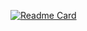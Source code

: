 [![Readme Card](https://github-readme-stats.vercel.app/api/pin/?username=alfinkresna&repo=validasi-email&theme=tokyonight)](https://github.com/anuraghazra/github-readme-stats)
